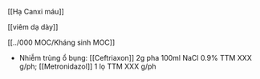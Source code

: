 [[Hạ Canxi máu]]

[[viêm dạ dày]]

[[../000 MOC/Kháng sinh MOC]]
- Nhiễm trùng ổ bụng: [[Ceftriaxon]] 2g pha 100ml NaCl 0.9% TTM XXX g/ph; [[Metronidazol]] 1 lọ TTM XXX g/ph

